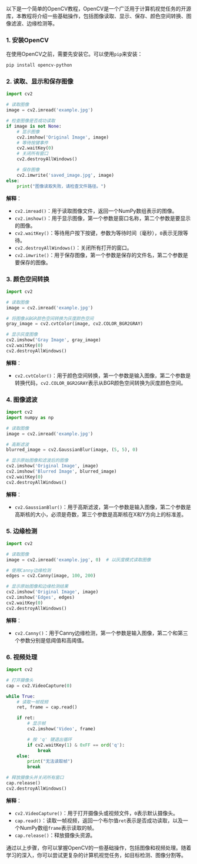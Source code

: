 以下是一个简单的OpenCV教程，OpenCV是一个广泛用于计算机视觉任务的开源库，本教程将介绍一些基础操作，包括图像读取、显示、保存、颜色空间转换、图像滤波、边缘检测等。

### 1. 安装OpenCV
在使用OpenCV之前，需要先安装它。可以使用`pip`来安装：
```bash
pip install opencv-python
```

### 2. 读取、显示和保存图像
```python
import cv2

# 读取图像
image = cv2.imread('example.jpg')

# 检查图像是否成功读取
if image is not None:
    # 显示图像
    cv2.imshow('Original Image', image)
    # 等待按键事件
    cv2.waitKey(0)
    # 关闭所有窗口
    cv2.destroyAllWindows()

    # 保存图像
    cv2.imwrite('saved_image.jpg', image)
else:
    print("图像读取失败，请检查文件路径。")
```
**解释**：
- `cv2.imread()`：用于读取图像文件，返回一个NumPy数组表示的图像。
- `cv2.imshow()`：用于显示图像，第一个参数是窗口名称，第二个参数是要显示的图像。
- `cv2.waitKey()`：等待用户按下按键，参数为等待时间（毫秒），`0`表示无限等待。
- `cv2.destroyAllWindows()`：关闭所有打开的窗口。
- `cv2.imwrite()`：用于保存图像，第一个参数是保存的文件名，第二个参数是要保存的图像。

### 3. 颜色空间转换
```python
import cv2

# 读取图像
image = cv2.imread('example.jpg')

# 将图像从BGR颜色空间转换为灰度颜色空间
gray_image = cv2.cvtColor(image, cv2.COLOR_BGR2GRAY)

# 显示灰度图像
cv2.imshow('Gray Image', gray_image)
cv2.waitKey(0)
cv2.destroyAllWindows()
```
**解释**：
- `cv2.cvtColor()`：用于颜色空间转换，第一个参数是输入图像，第二个参数是转换代码，`cv2.COLOR_BGR2GRAY`表示从BGR颜色空间转换为灰度颜色空间。

### 4. 图像滤波
```python
import cv2
import numpy as np

# 读取图像
image = cv2.imread('example.jpg')

# 高斯滤波
blurred_image = cv2.GaussianBlur(image, (5, 5), 0)

# 显示原始图像和滤波后的图像
cv2.imshow('Original Image', image)
cv2.imshow('Blurred Image', blurred_image)
cv2.waitKey(0)
cv2.destroyAllWindows()
```
**解释**：
- `cv2.GaussianBlur()`：用于高斯滤波，第一个参数是输入图像，第二个参数是高斯核的大小，必须是奇数，第三个参数是高斯核在X和Y方向上的标准差。

### 5. 边缘检测
```python
import cv2

# 读取图像
image = cv2.imread('example.jpg', 0)  # 以灰度模式读取图像

# 使用Canny边缘检测
edges = cv2.Canny(image, 100, 200)

# 显示原始图像和边缘检测结果
cv2.imshow('Original Image', image)
cv2.imshow('Edges', edges)
cv2.waitKey(0)
cv2.destroyAllWindows()
```
**解释**：
- `cv2.Canny()`：用于Canny边缘检测，第一个参数是输入图像，第二个和第三个参数分别是低阈值和高阈值。

### 6. 视频处理
```python
import cv2

# 打开摄像头
cap = cv2.VideoCapture(0)

while True:
    # 读取一帧视频
    ret, frame = cap.read()

    if ret:
        # 显示帧
        cv2.imshow('Video', frame)

        # 按 'q' 键退出循环
        if cv2.waitKey(1) & 0xFF == ord('q'):
            break
    else:
        print("无法读取帧")
        break

# 释放摄像头并关闭所有窗口
cap.release()
cv2.destroyAllWindows()
```
**解释**：
- `cv2.VideoCapture()`：用于打开摄像头或视频文件，`0`表示默认摄像头。
- `cap.read()`：读取一帧视频，返回一个布尔值`ret`表示是否成功读取，以及一个NumPy数组`frame`表示读取的帧。
- `cap.release()`：释放摄像头资源。

通过以上步骤，你可以掌握OpenCV的一些基础操作，包括图像和视频处理。随着学习的深入，你可以尝试更复杂的计算机视觉任务，如目标检测、图像分割等。 